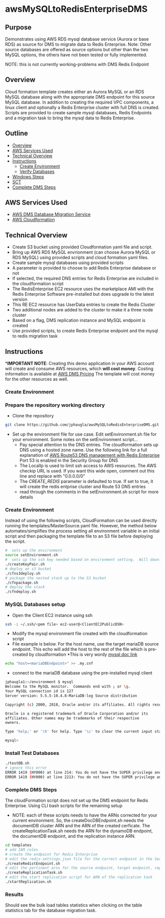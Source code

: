 # awsMySQLtoRedisEnterpriseDMS
## Purpose

Demonstrates using AWS RDS mysql database service (Aurora or base RDS) as source for DMS to migrate data to Redis Enterprise.  Note:  Other source databases are offered as source options but other than the two MySQL options, the others have not been tested or fully implemented.

NOTE:  this is not currently working-problems with DMS Redis Endpoint
## Overview

Cloud formation template creates either an Aurora MySQL or an RDS MySQL database along with the appropriate DMS endpoint for this source MySQL database.  In addition to creating the required VPC components, a linux client and optionally a Redis Enterprise cluster with full DNS is created.  Scripts are provided to create sample mysql databases, Redis Endpoints and a migration task to bring the mysql data to Redis Enterprise.

## Outline

- [Overview](#overview)
- [AWS Services Used](#aws-services-used)
- [Technical Overview](#technical-overview)
- [Instructions](#instructions)
  - [Create Environment](#create-environment)
  - [Verify Databases](#verify-databases)
- [Windows Steps](#windows-steps)
- [SCT](#SCT)
- [Complete DMS Steps](#complete-dms-steps)
## AWS Services Used

* [AWS DMS Database Migration Service](https://aws.amazon.com/dms/)
* [AWS Cloudformation](https://aws.amazon.com/cloudformation/)

## Technical Overview

* Create S3 bucket using provided Cloudformation yaml file and script.   
* Bring up AWS RDS MySQL envrionment (can choose Aurora MySQL or RDS MySQL) using provided scripts and cloud formation yaml files.
* Create sample mysql databases using provided scripts
* A parameter is provided to choose to add Redis Enterprise database or not
* If selected, the required DNS entries for Redis Enterprise are included in the cloudformation script
* The RedisEnterprise EC2 resource uses the marketplace AMI with the Redis Enterprise Software pre-installed but does upgrade to the latest version
* This RE EC2 resource has UserData entries to create the Redis Cluster
* Two additional nodes are added to the cluster to make it a three node cluster
* Based on a flag, DMS replication instance and MySQL endpoint is created
* Use provided scripts, to create Redis Enterprise endpoint and the mysql to redis migration task

## Instructions
***IMPORTANT NOTE**: Creating this demo application in your AWS account will create and consume AWS resources, which **will cost money**.  Costing information is available at [AWS DMS Pricing](https://aws.amazon.com/dms/pricing/)   The template will cost money for the other resources as well.

### Create Environment
### Prepare the repository working directory
* Clone the repository
```bash
git clone https://github.com/jphaugla/awsMySQLtoRedisEnterpriseDMS.git
```
* Set up the environment file for use case.  Edit setEnvironment.sh file for your environment.  Some notes on the setEnvironment script...
    * Pay special attention to the DNS entries. The cloudformation sets up DNS using a hosted zone name.   Use the following link for a full explanation of [AWS Route53 DNS management with Redis Enterprise](https://docs.redis.com/latest/rs/installing-upgrading/configuring/configuring-aws-route53-dns-redis-enterprise/)  Port 53 is enabled in the Security Group for DNS
    * The LocalIp is used to limit ssh access to AWS resources.  The AWS checkip URL is used.  If you want this wide open, comment out this line and replace with "0.0.0.0/0"
    * The *CREATE_REDIS* parameter is defaulted to true.  If set to true, it will create the redis entprise cluster and Route 53 DNS entries
    * read through the comments in the setEnvironment.sh script for more details

### Create Environment
Instead of using the following scripts, CloudFormation can be used directly running the templates/MasterSource.yaml file.  However, the method below automates/simplifies the process setting all environment variable in an initial script and then packaging the template file to an S3 file before deploying the script.
```bash
#  sets up the environment
source setEnvironment.sh
#  sets up the ssh key needed based on environment setting.  Will download key to local directory.  Best to move this file to ~/.ssh/
./createKeyPair.sh
# deploy an s3 bucket
./cfns3deploy.sh
# package the nested stack up to the S3 bucket
./cfnpackage.sh
# deploy the stack
./cfndeploy.sh
```

### MySQL Databases setup
* Open the Client EC2 instance using ssh
```bash
ssh -i ~/.ssh/<pem file> ec2-user@<ClientEC2PublicDSN>
```
* Modify the mysql environment file created with the cloudformation script
* File example is below.  For the host name, use the target mariaDB source endpoint. This echo will add the host to the rest of the file which is pre-created by cloudformation
    *This is very wordy [mysql doc link](https://dev.mysql.com/doc/refman/8.0/en/option-files.html)
```bash
echo "host=<mariaDBEndpoint>" >> .my.cnf
```
* connect to the mariaDB database using the pre-installed mysql client
```bash
jphaugla1:~/environment $ mysql
Welcome to the MySQL monitor.  Commands end with ; or \g.
Your MySQL connection id is 127
Server version: 5.5.5-10.4.8-MariaDB-log Source distribution

Copyright (c) 2000, 2018, Oracle and/or its affiliates. All rights reserved.

Oracle is a registered trademark of Oracle Corporation and/or its
affiliates. Other names may be trademarks of their respective
owners.

Type 'help;' or '\h' for help. Type '\c' to clear the current input statement.

mysql>
```
### Install Test Databases
```bash
./testDB.sh
# ignore this error
ERROR 1419 (HY000) at line 214: You do not have the SUPER privilege and binary logging is enabled (you *might* want to use the less safe log_bin_trust_function_creators variable)
ERROR 1419 (HY000) at line 2213: You do not have the SUPER privilege and binary logging is enabled (you *might* want to use the less safe log_bin_trust_function_creators variable)

```

### Complete DMS Steps
The cloudFormation script does not set up the DMS endpoint for Redis Enterprise.  Using CLI bash scripts for the remaining setup
* NOTE:  each of these scripts needs to have the ARNs corrected for your current environment.  So, the createDocDBEndpoint.sh needs the documentDB cluster ARN and the ARN of the created cerficate.  The createReplicationTask.sh needs the ARN for the dynamoDB endpoint, the documentDB endpoint, and the replication instance ARN.
```bash
cd templates
# add IAM roles
# create the endpoint for Redis Enterprise
# edit the redis-settings.json file for the correct endpoint in the ServerName
./createRedistEndpoint.sh
# edit the pertinent arns for the source endpoint, target endpoint, replication instance and then run the create replication scripts
./createReplicationTask.sh
# edit the start replication script for ARN of the replication task
./startReplication.sh
```
### Results

Should see the bulk load tables statistics when clicking on the table statistics tab for the database migration task.
